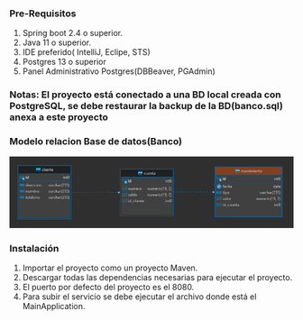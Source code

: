 ### Pre-Requisitos
1. Spring boot 2.4 o superior.
2. Java 11 o superior.
3. IDE preferido( IntelliJ, Eclipe, STS)
4. Postgres 13 o superior
5. Panel Administrativo Postgres(DBBeaver, PGAdmin)


### Notas: El proyecto está conectado a una BD local creada con PostgreSQL, se debe restaurar la backup de la BD(banco.sql) anexa a este proyecto

### Modelo relacion Base de datos(Banco)

![](src/main/resources/banco-ER.png)

### Instalación
1. Importar el proyecto como un proyecto Maven.
2. Descargar todas las dependencias necesarias para ejecutar el proyecto.
3. El puerto por defecto del proyecto es el 8080.
4. Para subir el servicio se debe ejecutar el archivo donde está el MainApplication.